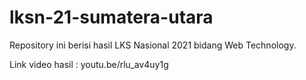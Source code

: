# lksn-21-sumatera-utara

Repository ini berisi hasil LKS Nasional 2021 bidang Web Technology.

Link video hasil :
youtu.be/rlu_av4uy1g
